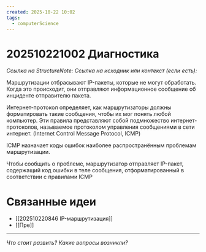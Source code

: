 ```yaml
---
created: 2025-10-22 10:02
tags:
  - computerScience
---
```

# 202510221002 Диагностика

*Ссылка на StructureNote:*
*Ссылка на исходник или контекст (если есть):*

Маршрутизации отбрасывают IP-пакеты, которые не могут обработать. Когда это происходит, они отправляют информационное сообщение об инциденте отправителю пакета.

Интернет-протокол определяет, как маршрутизаторы должны форматировать такие сообщения, чтобы их мог понять любой компьютер. Эти правила представляют собой подмножество интернет-протоколов, называемое протоколом управления сообщениями в сети интернет. (Internet Control Message Protocol, ICMP)

ICMP назначает коды ошибок наиболее распространённым проблемам маршрутизации.

Чтобы сообщить о проблеме, маршрутизатор отправляет IP-пакет, содержащий код ошибки в теле сообщения, отформатированный в соответствии с правилами ICMP

# Связанные идеи
- [[202510220846 IP-маршрутизация]]
- [[Пре]]
---

*Что стоит развить? Какие вопросы возникли?*
